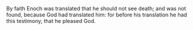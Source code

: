 By faith Enoch was translated that he should not see death; and was not found, because God had translated him: for before his translation he had this testimony, that he pleased God.

